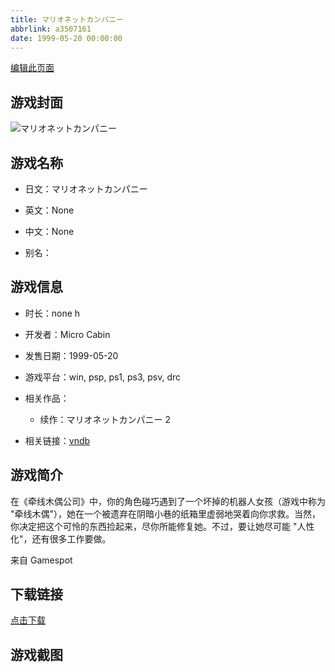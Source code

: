 ```yaml
---
title: マリオネットカンパニー
abbrlink: a3507161
date: 1999-05-20 00:00:00
---
```

[编辑此页面](https://github.com/ACG-3/ADV3-source/blob/main/source/_posts/games/%E3%83%9E%E3%83%AA%E3%82%AA%E3%83%8D%E3%83%83%E3%83%88%E3%82%AB%E3%83%B3%E3%83%91%E3%83%8B%E3%83%BC.md)

## 游戏封面

![マリオネットカンパニー](https%3A//pan.timero.xyz/onedrive/img_lib_001/%E3%83%9E%E3%83%AA%E3%82%AA%E3%83%8D%E3%83%83%E3%83%88%E3%82%AB%E3%83%B3%E3%83%91%E3%83%8B%E3%83%BC_cover.avif)


## 游戏名称

- 日文：マリオネットカンパニー
- 英文：None
- 中文：None

- 别名：


## 游戏信息

- 时长：none h
- 开发者：Micro Cabin
- 发售日期：1999-05-20
- 游戏平台：win, psp, ps1, ps3, psv, drc
- 相关作品：
   - 续作：マリオネットカンパニー 2

- 相关链接：[vndb](https://vndb.org/v4516)


## 游戏简介

在《牵线木偶公司》中，你的角色碰巧遇到了一个坏掉的机器人女孩（游戏中称为 "牵线木偶"），她在一个被遗弃在阴暗小巷的纸箱里虚弱地哭着向你求救。当然，你决定把这个可怜的东西捡起来，尽你所能修复她。不过，要让她尽可能 "人性化"，还有很多工作要做。

来自 Gamespot


## 下载链接

[点击下载](https://pan.timero.xyz/onedrive/adv_lib_001/%E3%83%9E%E3%83%AA%E3%82%AA%E3%83%8D%E3%83%83%E3%83%88%E3%82%AB%E3%83%B3%E3%83%91%E3%83%8B%E3%83%BC)


## 游戏截图


